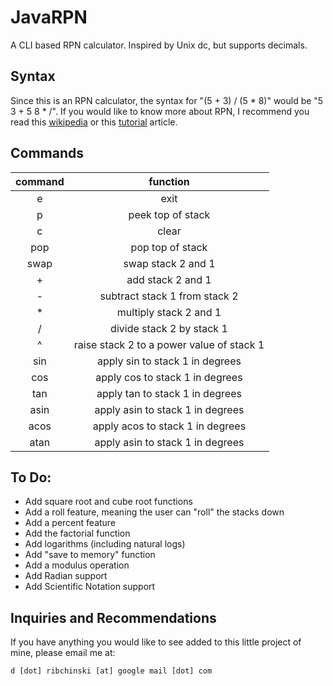 # JavaRPN
A CLI based RPN calculator. Inspired by Unix dc, but supports decimals.

## Syntax
Since this is an RPN calculator, the syntax for "(5 + 3) / (5 * 8)" would be "5 3 + 5 8 * /". If you would like to know more about RPN, I recommend you read this [wikipedia][1] or this [tutorial][2] article.

## Commands
| command | function          |
| :-----: | :---------------: |
| e       | exit              |
| p       | peek top of stack |
| c       | clear             |
| pop     | pop top of stack  |
| swap    | swap stack 2 and 1|
| +       | add stack 2 and 1 |
| -       | subtract stack 1 from stack 2 |
| *       | multiply stack 2 and 1 |
| /       | divide stack 2 by stack 1 |
| ^       | raise stack 2 to a power value of stack 1 |
| sin     | apply sin to stack 1 in degrees |
| cos     | apply cos to stack 1 in degrees |
| tan     | apply tan to stack 1 in degrees |
| asin    | apply asin to stack 1 in degrees |
| acos    | apply acos to stack 1 in degrees |
| atan    | apply asin to stack 1 in degrees |

## To Do:
- Add square root and cube root functions
- Add a roll feature, meaning the user can "roll" the stacks down
- Add a percent feature
- Add the factorial function
- Add logarithms (including natural logs)
- Add "save to memory" function
- Add a modulus operation
- Add Radian support
- Add Scientific Notation support

## Inquiries and Recommendations
If you have anything you would like to see added to this little project of mine, please email me at:

`d [dot] ribchinski [at] google mail [dot] com`


[1]: https://en.m.wikipedia.org/wiki/Reverse_Polish_notation
[2]: https://hansklav.home.xs4all.nl/rpn/
